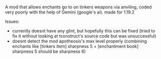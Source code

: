 A mod that allows enchants go to on tinkers weapons via anviling, coded very poorly with the help of Gemini (google's ai). 
made for 1.19.2

Issues:
- currently doesnt have any glint, but hopefully this can be fixed (tried to fix it without looking at tconstruct's source code but was unsuccessful)
- doesnt detect the mod apotheosis's max level properly (combining enchants like [tinkers item] sharpness 5 + [enchantment book] sharpness 5 should be sharpness 6)
